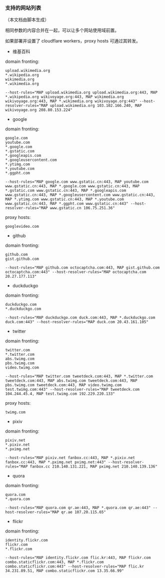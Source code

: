 ### 支持的网站列表
（本文档由脚本生成）

相同参数的内容合并在一起，可以让多个网站使用域前置。

如果部署并设置了 cloudflare workers，proxy hosts 可通过其转发。

- 维基百科

domain fronting:
```
upload.wikimedia.org
*.wikipedia.org
wikimedia.org
*.wikimedia.org
```
```
--host-rules="MAP upload.wikimedia.org upload.wikimedia.org:443, MAP *.wikipedia.org wikivoyage.org:443, MAP wikimedia.org wikivoyage.org:443, MAP *.wikimedia.org wikivoyage.org:443" --host-resolver-rules="MAP upload.wikimedia.org 103.102.166.240, MAP wikivoyage.org 208.80.153.224"
```

- google

domain fronting:
```
google.com
youtube.com
*.google.com
*.gstatic.com
*.googleapis.com
*.googleusercontent.com
*.ytimg.com
*.youtube.com
*.ggpht.com
```
```
--host-rules="MAP google.com www.gstatic.cn:443, MAP youtube.com www.gstatic.cn:443, MAP *.google.com www.gstatic.cn:443, MAP *.gstatic.com www.gstatic.cn:443, MAP *.googleapis.com www.gstatic.cn:443, MAP *.googleusercontent.com www.gstatic.cn:443, MAP *.ytimg.com www.gstatic.cn:443, MAP *.youtube.com www.gstatic.cn:443, MAP *.ggpht.com www.gstatic.cn:443" --host-resolver-rules="MAP www.gstatic.cn 106.75.251.36"
```


proxy hosts:
```
googlevideo.com
```

- github

domain fronting:
```
github.com
gist.github.com
```
```
--host-rules="MAP github.com octocaptcha.com:443, MAP gist.github.com octocaptcha.com:443" --host-resolver-rules="MAP octocaptcha.com 20.27.177.113"
```

- duckduckgo

domain fronting:
```
duckduckgo.com
*.duckduckgo.com
```
```
--host-rules="MAP duckduckgo.com duck.com:443, MAP *.duckduckgo.com duck.com:443" --host-resolver-rules="MAP duck.com 20.43.161.105"
```

- twitter

domain fronting:
```
twitter.com
*.twitter.com
abs.twimg.com
pbs.twimg.com
video.twimg.com
```
```
--host-rules="MAP twitter.com tweetdeck.com:443, MAP *.twitter.com tweetdeck.com:443, MAP abs.twimg.com tweetdeck.com:443, MAP pbs.twimg.com tweetdeck.com:443, MAP video.twimg.com test.twimg.com:443" --host-resolver-rules="MAP tweetdeck.com 104.244.45.4, MAP test.twimg.com 192.229.220.133"
```


proxy hosts:
```
twimg.com
```

- pixiv

domain fronting:
```
pixiv.net
*.pixiv.net
*.pximg.net
```
```
--host-rules="MAP pixiv.net fanbox.cc:443, MAP *.pixiv.net fanbox.cc:443, MAP *.pximg.net pximg.net:443" --host-resolver-rules="MAP fanbox.cc 210.140.131.221, MAP pximg.net 210.140.139.136"
```

- quora

domain fronting:
```
quora.com
*.quora.com
```
```
--host-rules="MAP quora.com qr.ae:443, MAP *.quora.com qr.ae:443" --host-resolver-rules="MAP qr.ae 107.20.115.65"
```

- flickr

domain fronting:
```
identity.flickr.com
flickr.com
*.flickr.com
```
```
--host-rules="MAP identity.flickr.com flic.kr:443, MAP flickr.com combo.staticflickr.com:443, MAP *.flickr.com combo.staticflickr.com:443" --host-resolver-rules="MAP flic.kr 34.231.89.51, MAP combo.staticflickr.com 13.35.66.99"
```

